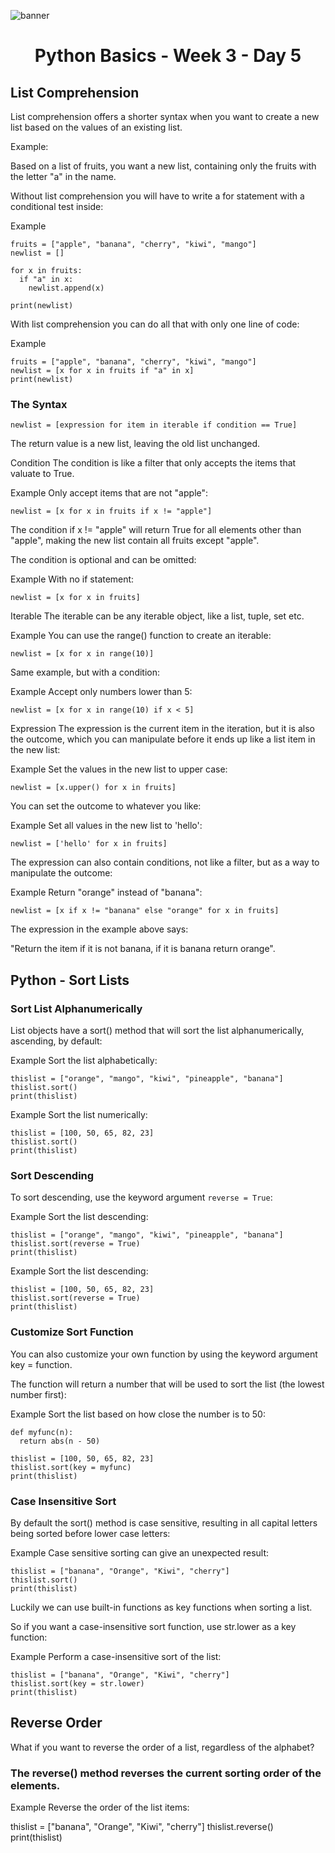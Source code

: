 ![banner](https://user-images.githubusercontent.com/55238388/111981947-5f62d080-8b2e-11eb-98a8-e463fddf7a23.jpg)

<h1 align="center">Python Basics - Week 3 - Day 5</h1>


## List Comprehension

List comprehension offers a shorter syntax when you want to create a new list based on the values of an existing list.

Example:

Based on a list of fruits, you want a new list, containing only the fruits with the letter "a" in the name.

Without list comprehension you will have to write a for statement with a conditional test inside:

Example

```
fruits = ["apple", "banana", "cherry", "kiwi", "mango"]
newlist = []

for x in fruits:
  if "a" in x:
    newlist.append(x)

print(newlist)
```

With list comprehension you can do all that with only one line of code:

Example

```
fruits = ["apple", "banana", "cherry", "kiwi", "mango"]
newlist = [x for x in fruits if "a" in x]
print(newlist)
```

### The Syntax

```
newlist = [expression for item in iterable if condition == True]
```

The return value is a new list, leaving the old list unchanged.

Condition
The condition is like a filter that only accepts the items that valuate to True.

Example
Only accept items that are not "apple":

```
newlist = [x for x in fruits if x != "apple"]
```

The condition if x != "apple"  will return True for all elements other than "apple", making the new list contain all fruits except "apple".

The condition is optional and can be omitted:

Example
With no if statement:

```
newlist = [x for x in fruits]
```

Iterable
The iterable can be any iterable object, like a list, tuple, set etc.

Example
You can use the range() function to create an iterable:

```
newlist = [x for x in range(10)]
```

Same example, but with a condition:

Example
Accept only numbers lower than 5:

```
newlist = [x for x in range(10) if x < 5]
```

Expression
The expression is the current item in the iteration, but it is also the outcome, which you can manipulate before it ends up like a list item in the new list:

Example
Set the values in the new list to upper case:

```
newlist = [x.upper() for x in fruits]
```

You can set the outcome to whatever you like:

Example
Set all values in the new list to 'hello':

```
newlist = ['hello' for x in fruits]
```
The expression can also contain conditions, not like a filter, but as a way to manipulate the outcome:

Example
Return "orange" instead of "banana":

```
newlist = [x if x != "banana" else "orange" for x in fruits]
```

The expression in the example above says:

"Return the item if it is not banana, if it is banana return orange".


## Python - Sort Lists

### Sort List Alphanumerically

List objects have a sort() method that will sort the list alphanumerically, ascending, by default:

Example
Sort the list alphabetically:

```
thislist = ["orange", "mango", "kiwi", "pineapple", "banana"]
thislist.sort()
print(thislist)
```

Example
Sort the list numerically:

```
thislist = [100, 50, 65, 82, 23]
thislist.sort()
print(thislist)
```

### Sort Descending

To sort descending, use the keyword argument ```reverse = True```:

Example
Sort the list descending:

```
thislist = ["orange", "mango", "kiwi", "pineapple", "banana"]
thislist.sort(reverse = True)
print(thislist)
```
Example
Sort the list descending:

```
thislist = [100, 50, 65, 82, 23]
thislist.sort(reverse = True)
print(thislist)
```

### Customize Sort Function

You can also customize your own function by using the keyword argument key = function.

The function will return a number that will be used to sort the list (the lowest number first):

Example
Sort the list based on how close the number is to 50:

```
def myfunc(n):
  return abs(n - 50)

thislist = [100, 50, 65, 82, 23]
thislist.sort(key = myfunc)
print(thislist)
```

### Case Insensitive Sort

By default the sort() method is case sensitive, resulting in all capital letters being sorted before lower case letters:

Example
Case sensitive sorting can give an unexpected result:

```
thislist = ["banana", "Orange", "Kiwi", "cherry"]
thislist.sort()
print(thislist)
```

Luckily we can use built-in functions as key functions when sorting a list.

So if you want a case-insensitive sort function, use str.lower as a key function:

Example
Perform a case-insensitive sort of the list:

```
thislist = ["banana", "Orange", "Kiwi", "cherry"]
thislist.sort(key = str.lower)
print(thislist)
```

## Reverse Order
What if you want to reverse the order of a list, regardless of the alphabet?

### The reverse() method reverses the current sorting order of the elements.

Example
Reverse the order of the list items:

thislist = ["banana", "Orange", "Kiwi", "cherry"]
thislist.reverse()
print(thislist)